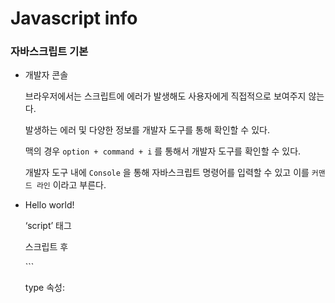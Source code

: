 # Javascript info

### 자바스크립트 기본

- 개발자 콘솔
    
    브라우저에서는 스크립트에 에러가 발생해도 사용자에게 직접적으로 보여주지 않는다.
    
    발생하는 에러 및 다양한 정보를 개발자 도구를 통해 확인할 수 있다. 
    
    맥의 경우 `option + command + i` 를 통해서 개발자 도구를 확인할 수 있다. 
    
    개발자 도구 내에 `Console` 을 통해 자바스크립트 명령어를 입력할 수 있고 이를 `커맨드 라인` 이라고 부른다. 
    
- Hello world!
    
    ‘script’ 태그
    
    <script> 태그를 이용해서 자바스크립트 프로그램을 HTML 문서 대부분의 위치에 삽입할 수 있다.
    
    ```html
    <!DOCTYPE HTML>
    <html>
    
    <body>
    	
    <p>스크립트 전</p>
    
    <script>
    	alert('hello wordl!');
    </script>
    
    <p>스크립트 후</p>
    
    </body>
    
    </html>
    ```
    
    type 속성: <script type=…>
    
    HTML4에선 스크립트에 type 명시가 필수적이었다. 
    
    따라서 type=”text/javascript”속성이 붙은 스크립트가 많았지만 이젠 타입 명시가 필수가 아니다.
    
    모던 HTML 표준에선 이속성의 의미가 바뀌었다. 
    
    language 속성: <script language=…>
    
    현재 사용하고 있는 스크립트 언어를 나타낸다.
    
    지금은 자바스크립트가 기본 언어이므로 속성의 의미가 퇴색된 상황이다. 
    
- 

### 객체: 기본

### 자료구조와 자료형

### deep info

- 객체가 왜 값이 바뀔 수 있는지
    
    기존 원시값(number, string, … )을 할당한 변수의 메모리 주소에는 원시값 자체가 존재한다. 
    
    하지만 객체의 경우에는 객체를 할당한 변수에는 참조값이 존재한다. 참조값은 생성된 객체가 저장된 메모리 공간의 주소 그 자체이다. 
    
    ![Untitled](Javascript%20info%2005c1a08dc1234c159b99b67fd81291bc/Untitled.png)
    
    이에 따라 객체의 프로퍼티 또는 value를 동적으로 바꿀 수 있다.
    
    참조값 자체는 바뀌지 않고 참조값에 해당하는 객체값만 변한다. 
    
    이러한 이유는 객체는 기존 원시값과 다르게 크기가 매우 클 수 있으며 복잡하게 구성될 수 있는데 이때마다 변경값을 적용할 때 원시값처럼 재할당을 통해 이루어지는 방식은 매우 비효율적일 수 있기 때문에 객체를 변경가능한 값으로 구성했다. 
    
    하지만 이를 통해 생기는 문제점이 발생할 수 있는데 여러 개의 식별자가 하나의 객체를 공유할 수 있다는 점이다. 
    
    ```jsx
    const person = {
    	name: "song";
    };
    
    const copy = person;
    ```
    
    위의 코드의 경우에는 person에 객체에 대한 참조값이 저장되고, copy에도 똑같은 참조값이 저장되어 copy를 통해 객체의 프로퍼티 또는 value를 변경할 경우 person에서 참조하는 객체의 값또한 변한다.
    
    값에 의한 전달 → 원시값
    
    참조에 의한 전달 → 객체 (다른 프로그래밍 언어와 다르게 자바스크립트의 경우에는 포인터가 존재하지 않아 다른 언어에서의 참조에 의한 전달과 다른 의미일 수 있다.)
    
- 일반함수와 화살표 함수의 차이점
    - 함수 정의
        
        ```jsx
        // 함수 표현식(함수 리터럴) 
        const a = function (x,y) {
            return x+y;
        }
        // 함수 선언문
        function b(x,y){
            return x+y;
        }
        //Function 생성자 함수 (잘 안씀)
        const c = new Function('x', 'y','return x+y');
        // 화살표 함수
        const d = (x,y) => x+y;
        ```
        
        함수 표현식(리터럴)은 `function` 과 매개변수 사이에 함수 이름을 생략할 수 있다. 
        
        함수 선언문은 함수 표현식(리터럴)과 형태가 동일하지만 함수 표현식은 함수 이름을 생략할 수 있는데 반면 함수 선언문은 생략할 수 없다. 
        
        - 화살표 함수
            
            기존 함수 표현식과 함수 선언문을 그대로 대체하기 위해 나온 것이 아니다. 
            
            표현만 간략해진 것이 아닌 내부동작 또한 간략화 되었다.
            
            화살표 함수는 생성자 함수로 사용할 수 없고 기존 함수와 this 바인딩 방식도 다르고 prototype 프로퍼티가 없으며 arguments 객체를 생성하지 않는다.  
            
            - 함수 정의
                
                화살표 함수는 함수 선언문으로 정의할 수 없고 함수 표현식으로 정의해야한다. 호출방식은 기존 함수와 동일하다.
                
            - 매개변수 선언
                
                매개변수가 여러개인 경우에는 소괄호 () 안에 매개변수를 선언한다.
                
                매개변수가 하나인 경우에는 소괄호 ()를 생략할 수 있다.
                
                매개변수가 없는 경우에는 소괄호 ()를 생략할 수 없다.
                
                ```jsx
                const arrow1 = (x,y) => {...};
                const arrow2 = x => {...};
                const arrow3 = () => {...};
                ```
                
                > 함수 몸체 선언
                > 
                
                함수 몸체가 하나의 문으로 구성된다면 함수 몸체를 감싸는 중괄호 {}를 생략할 수 있다. 
                
                이때 함수 몸체 내부의 몸이 값으로 평가되는 표현식인 문이라면 암묵적으로 반환된다.(return이 생략된다.)
                
                함수 몸체를 감싸는 중괄호 {} 를 생략한 경우에는 함수 내부의 문이 표현식이 아닌 문이라면 에러가 발생한다. 표현식이 아닌 문은 반환할 수 없기 때문이다.
                
                ```jsx
                const power = x => x**2; // 중괄호 생략
                const power = x => { return x ** 2; }; // 위와 동일
                const arrow = () => const x = 1; //SyntaxError 중괄호 필요
                ```
                
                따라서 함수 몸체가 하나의 문으로 구성된다 해도 함수 몸체의 문이 표현식이 아닌 문이라면 중괄호를 생략할 수 없다. 
                
                함수의 반환값이 객체라면 소괄호로 감싸주어야 한다.
                
                ```jsx
                const create = (id, content) => ({ id, content });
                create(1, 'Js'); // -> {id: 1, content: 'Js'}
                
                // 위와 동일한 내용의 표현
                const create = (id, content) => {return {id, content};};
                ```
                
                함수 몸체가 여러개의 문으로 구성된다면 중괄호를 생략할 수 없다. 이때 반환값이 있다면 명시적으로 return 을 써주어야한다.
                
                *(아직잘모르겠음) 화살표 함수는 즉시 실행 함수로 사용할 수 있다. 
                
                ```jsx
                const person = ( name -> ({
                	sayHi() { return `Hi? My name is $(name)`;}
                }))('Lee');
                
                console.log(person.sayHi()); // Hi? My name is Lee
                ```
                
                화살표 함수도 일급 객체이므로 고차함수에 인수로 전달할 수 있다. 이 경우 일반적인 함수 표현식보다 표현이 간결하고 가독성이 좋다. 
                
                ```jsx
                //ES5
                [1,2,3].map(function (v) {
                	return v * 2;
                });
                
                //ES6
                [1,2,3].map(v => v * 2); // -> [2,4,6]
                ```
                
    - 일반 함수와 화살표 함수의 차이
        1. 화살표 함수는 인스턴스를 생성할 수 없는 non-constructor이다.
        2. 중복된 매개변수 이름을 선언할 수 없다.
        3. 화살표 함수는 함수 자체의 ths, arguments, super, [new.target](http://new.target) 바인딩을 갖지 않는다.
        
        무엇보다 화살표 함수가 일반 함수와 구별되는 가장 큰 특징은 this 이다.
        
        또한 화살표 함수는 다른 함수의 인수로 전달되어 콜백 함수로 사용되는 경우가 많다. 
        
        → 그 이유는 “콜백 함수 내부의 this 문제" 를 해결할 수 있기 때문이다. 
        
        일반 함수로서 호출되는 콜백 함수의 경우, 고차 함수의 인수로 전달되어 고차 함수 내부에서 호출되는 콜백 함수 (중첩 함수)에서의 일반적인 this 바인딩은 전역 객체를 바인딩한다. 
        
        이때 화살표 함수를 콜백함수 또는 중첩함수로 사용하게 된다면 this 바인딩 문제를 해결할 수 있다.
        
        **화살표 함수는 함수 자체의 this 바인딩을 갖지 않는다. 따라서 화살표 함수 내부에서 this를 참조하면 상위 스코프의 this를 그대로 ckawhgksek. 이를 lexical this 라고 한다.** 
        
        화살표함수가 이러한 장점이 있지만 반대로 메서드의 경우에서 화살표 함수를 사용하는 경우에는 this바인딩을 객체 상위의 함수를 바인딩하기 때문에 메서드를 써야할 경우에는 화살표 함수를 피해야한다. 
        
        대신 ES6 메서드 축약 표현으로 정의한 ES6 메서드를 사용하는 것이 좋다.
        
        ```jsx
        // Bad
        const person = {
        	name: 'song',
        	sayHi: () => console.log(`Hi~ ${this.name}`)
        };
        person.sayHi(); // Hi~
        
        // Good
        const person = {
        	name: 'song',
        	sayHi() {
        		console.log(`Hi~ $[this.name}`);
        	}
        };
        person.sayHi(); //Hi~ song
        ```
        
        프로토 타입 객체의 프로퍼티에 화살표 함수를 할당하는 것도 동일한 문제가 발생한다.
        
        프로퍼티를 동적 추가할 경우에는 ES6 메서드 정의를 사용할 수 없으므로 일반 함수를 할당한다.
        
- This 에 대해
    - 객체의 특성과 this의 필요성
        
        상태를 나타내는 프로퍼티와 동작을 나타내는 메서드를 하나의 논리적인 단위로 묶은 복합적인 자료구조
        
        동작을 나타내는 메서드는 자신이 속한 객체의 상태, 즉 프로퍼티를 참조하고 변경할 수 있어야 한다. 
        
        이때 메서드가 자신이 속한 객체의 프로퍼티를 참조하려면 먼저 **자신이 속한 객체를 가리키는 식별자를 참조할 수 있어야한다.**
        
        객체 리터럴 방식으로 생성한 객체의 경우 메서드 내부에서 메서드 자신이 속한 객체를 가리키는 식별자를 재귀적으로 참조할 수 있다. 
        
        하지만 생성자 함수 방식으로 인스턴스를 생성하는 경우를 보자
        
        ```jsx
        function Circle(radius) {
        // 이 시점에는 생성자 함수 자신이 생성할 인스턴스를 가리키는 식별자를 알 수 없다.
        	????.radius = radius;
        }
        
        Circle.prototype.getDiameter = function() {
        	// 이 시점에는 생성자 함수 자신이 생성할 인스턴스를 가리키는 식별자를 알 수 없다.	
        	return 2 * ????.radius;
        };
        
        // 생성자 함수로 인스턴스를 생성하려면 먼저 생성자 함수를 정의해야 한다.
        const circle = new Circle(5);
        ```
        
        ^ 위 코드의 문제점 
        
        1. 생성자 함수 내부에서 프로퍼티 또는 메서드를 추가하기 위해서는 자신이 생성할 인스턴스를 참조할 수 있어야한다.
        2. 생성자 함수에 의한 객체 생성 방식은 먼저 생성자 함수를 정의한 이후 new 연산자와 함께 생성자 함수를 호출하는 단계가 추가로 필요하다. → 인스턴스를 만들려면 먼저 생성자 함수가 있어야한다.
        
        → 서로가 서로를 필요로 하는 상황
        
        이러한 문제점을 해결하기 위해 즉 자신이 속한 객체 또는 자신이 생성할 인스턴스를 가리키는 특수한 식별자가 필요한 상황을 위해 자바스크립트는 this 라는 특수한 식별자를 제공한다.
        
        `**this` 는 자신이 속한 객체 또는 자신이 생성할 인스턴스를 가리키는 `자기참조 변수` 이다. this를 통해 자신이 속한 객체 또는 자신이 생성할 인스턴스의 프로퍼티나 메서드를 참조할 수 있다.**
        
        this는 자바스크립트 엔진에 의해 암묵적으로 생성되며, 코드 어디서든 참조할 수 있다. 함수를 호출하면 `arguments` 객체와 `this` 가 암묵적으로 함수 내부로 전달된다. 
        
        함수 내부에서 `arguments` 객체를 지역 변수 처럼 사용할 수 있는 것처럼 `this` 도 지역변수처럼 사용할 수 있다. 
        
        단 this가 가르키는 값, 즉 this 바인딩은 함수 호출 방식에 의해 동적으로 결정된다.
        
        > this 바인딩
        > 
        
        바인딩이란 식별자와 값을 연결하는 과정을 의미한다. 예를 들어, 변수 선언은 변수 이름(식별자)과 확보된 메모리 공간의 주소를 바인딩하는 것이다. this 바인딩은 this(키워드로 분류되지만 식별자의 역할을 한다)와 this가 가리킬 객체를 바인딩하는 것이다.
        
    - this의 동적 결정
        
        this는 함수가 호출되는 방식에 따라 this 에 바인딩될 값, 즉 this 바인딩이 동적으로 결정된다.
        
        ```jsx
        //this 는 어디서든 참조 가능하다.
        //전역에서 this는 전역 객체  window를 가리킨다.
        console.log(this); //window
        
        function square(number) {
        	// 일반 함수 내부에서 this는 전역 객체 window를 가리킨다.
        	console.log(this); //window
        }
        
        const person = {
        	name: 'song',
        	getName() {
        		// 메서드 내부에서 this는 메서드를 호출한 객체를 가리킨다.
        		console.log(this); //{name:'song', getName: f}
        		return this.name;
        	}
        };
        console.log(person.getName()); // 'song'
        
        function Person(name) {
        	this.name = name;
        	// 생성자 함수 내부에서 this는 생성자 함수가 생성할 인스턴스를 가리킨다.
        	console.log(this); // Person {name: 'song'}
        }
        
        const me = new Person('song');
        ```
        
        하지만 this 는 일반적으로 객체의 프로퍼티나 메서드를 참조하기 위한 자기 참조 변수이므로 객체의 메서드 내부나 생성자 함수 내부에서만 의미가 있다. 따라서 strict mode가 적용된 일반 함수 내부의 this에는 undefined 가 바인딩된다. 
        
    - 함수 호출 방식과 this 바인딩
        
        this 바인딩은 함수 호출 방식, 즉 함수가 어떻게 호출되었는지에 따라 동적으로 결정된다.
        
        함수호출 방식
        
        | 함수 호출 방식 | this 바인딩 |
        | --- | --- |
        | 일반 함수 호출 | 전역 객체 |
        | 메서드 호출 | 메서드를 호출한 객체 |
        | 생성자 함수 호출 | 생성자 함수가 (미래에) 생성할 인스턴스 |
        | Function.prototype.apply/call/bind 메서드에 의한 간접 호출 | Function.prototype.apply/call/bind 메서드에 
        첫번째 인수로 전달한 객체 |
    - 발생하는 문제점과 해결 방법
        
        일반 함수 호출시 this 바인딩은 전역 객체로 바인딩 된다. ‘use strict’을 사용할 경우 undefined 로 뜬다.
        
        일반적으로는 일반 함수 호출시에 this를 사용할 경우가 없지만 콜백함수나 중첩 함수 내부의 this도 전역 객체가 바인딩되는 것은 문제가 있다.
        
        이를 해결하기위한 3가지 방법이 있다.
        
        1. 새로운 변수에 this 바인딩을 할당한다.
            
            ```jsx
            var value = 1;
            
            const obj = {
            	value: 100,
            	foo() {
            		//this 바인딩(obj)을 변수 that에 할당한다.
            		const that = this;
            		
            		// 콜백 함수 내부에서 this 대신 that을 참조한다.
            		setTimeout(function () {
            			console.log(that.value) // value == 100 ,this를 쓸경우 1이 바인딩 되어있다.
            		}, 100);
            	}
            };
            
            obj.foo();	
            ```
            
        2. Function.prototype.apply, Function.prototype.call, Function.prototype.bind 메서드를 사용한다.
            
            ```jsx
            var value = 1;
            const obj = {
            	value: 100,
            	foo() {
            		//콜백 함수에 명시적으로 this를 바인딩한다.
            		setTimeout(function() {
            			console.log(this.value);
            		}.bind(this), 100);
            	}
            };
            
            obj.foo();
            ```
            
        3. 화살표 함수를 사용해서 this 바인딩을 일치시킨다.
            
            ```jsx
            	var value = 1;
            
            const obj = {
            	value: 100,
            	foo () {
            		//화살표 함수 내부의 this 는 상위 스코프의 this를 가르킨다.
            		setTimeout(() => console.log(this.value), 100); // 100
            	}
            };
            
            obj.foo();
            ```
